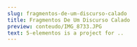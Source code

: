 ```yaml
---
slug: fragmentos-de-um-discurso-calado
title: Fragmentos De Um Discurso Calado
preview: conteudo/IMG_8733.JPG
text: 5-elementos is a project for ..
---
```

